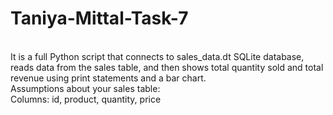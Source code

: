 # Taniya-Mittal-Task-7
<br>
It is a full Python script that connects to  sales_data.dt SQLite database, reads data from the sales table, and then shows total quantity sold and total revenue using print statements and a bar chart.
<br>
Assumptions about your sales table:
<br>
Columns: id, product, quantity, price
<br>
